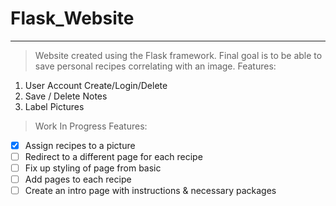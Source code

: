 # Flask_Website
---
> Website created using the Flask framework. Final goal is to be able to save personal recipes correlating with an image.
> Features:
1. User Account Create/Login/Delete
2. Save / Delete Notes
3. Label Pictures
> Work In Progress Features: 
- [x] Assign recipes to a picture
- [ ] Redirect to a different page for each recipe
- [ ] Fix up styling of page from basic
- [ ] Add pages to each recipe
- [ ] Create an intro page with instructions & necessary packages
